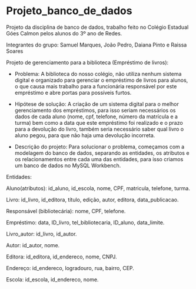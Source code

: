 # Projeto_banco_de_dados
Projeto da disciplina de banco de dados, trabalho feito no Colégio Estadual Góes Calmon pelos alunos do 3º ano de Redes.

Integrantes do grupo: Samuel Marques, João Pedro, Daiana Pinto e Raissa Soares

Projeto de gerenciamento para a biblioteca (Empréstimo de livros): 

- Problema: A biblioteca do nosso colégio, não utiliza nenhum sistema digital e organizado para gerenciar o empréstimo de livros para alunos, o que causa mais trabalho para a funcionária responsável por este empréstimo e abre portas para possíveis furtos.

- Hipótese de solução: A criação de um sistema digital para o melhor gerenciamento dos empréstimos, para isso seriam necessários os dados de cada aluno (nome, cpf, telefone, número da matrícula e a turma) bem como a data que este empréstimo foi realizado e o prazo para a devolução do livro, também seria necessário saber qual livro o aluno pegou, para que não haja uma devolução incorreta.

- Descrição do projeto: Para solucionar o problema, começamos com a modelagem do banco de dados, separando as entidades, os atributos e os relacionamentos entre cada  uma das entidades, para isso criamos um banco de dados no MySQL Workbench.

Entidades:

Aluno(atributos): id_aluno, id_escola, nome, CPF, matricula, telefone, turma.

Livro: id_livro, id_editora, título, edição, autor, editora, data_publicacao.

Responsável (bibliotecária): nome, CPF, telefone.

Empréstimo: data, ID_livro, tel_bibliotecaria, ID_aluno, data_limite.

Livro_autor: id_livro, id_autor.

Autor: id_autor, nome.

Editora: id_editora, id_endereco, nome, CNPJ.

Endereço: id_endereco, logradouro, rua, bairro, CEP.

Escola: id_escola, id_endereco, nome.
